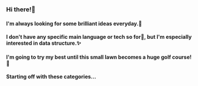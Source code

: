 ### Hi there!👋
#### I'm always looking for some brilliant ideas everyday.🔭
#### I don't have any specific main language or tech so for🤔, but I'm especially interested in data structure.✨
#### I'm going to try my best until this small lawn becomes a huge golf course!🌱 
#### Starting off with these categories...


<!--
**jieunyy/jieunyy** is a ✨ _special_ ✨ repository because its `README.md` (this file) appears on your GitHub profile.

Here are some ideas to get you started:

- 🔭 I’m currently working on ...
- 🌱 I’m currently learning ...
- 👯 I’m looking to collaborate on ...
- 🤔 I’m looking for help with ...
- 💬 Ask me about ...
- 📫 How to reach me: ...
- 😄 Pronouns: ...
- ⚡ Fun fact: ...
-->
